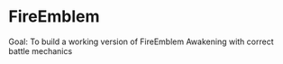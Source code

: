 # FireEmblem
Goal: To build a working version of FireEmblem Awakening with correct battle mechanics
